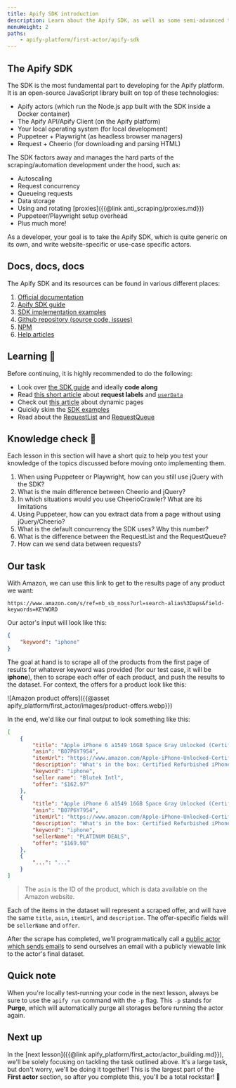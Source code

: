 ```yaml
---
title: Apify SDK introduction
description: Learn about the Apify SDK, as well as some semi-advanced topics which will be important throughout the next lessons in this section of the course.
menuWeight: 2
paths:
    - apify-platform/first-actor/apify-sdk
---
```


## [](#the-apify-sdk) The Apify SDK

The SDK is the most fundamental part to developing for the Apify platform. It is an open-source JavaScript library built on top of these technologies:

- Apify actors (which run the Node.js app built with the SDK inside a Docker container)
- The Apify API/Apify Client (on the Apify platform)
- Your local operating system (for local development)
- Puppeteer + Playwright (as headless browser managers)
- Request + Cheerio (for downloading and parsing HTML)

The SDK factors away and manages the hard parts of the scraping/automation development under the hood, such as:

- Autoscaling
- Request concurrency
- Queueing requests
- Data storage
- Using and rotating [proxies]({{@link anti_scraping/proxies.md}})
- Puppeteer/Playwright setup overhead
- Plus much more!

As a developer, your goal is to take the Apify SDK, which is quite generic on its own, and write website-specific or use-case specific actors.

## [](#docs) Docs, docs, docs

The Apify SDK and its resources can be found in various different places:

1. [Official documentation](https://sdk.apify.com/)
2. [Apify SDK guide](https://sdk.apify.com/docs/guides/motivation)
3. [SDK implementation examples](https://sdk.apify.com/docs/examples/cheerio-crawler)
4. [Github repository (source code, issues)](https://github.com/apify/apify-js)
5. [NPM](https://www.npmjs.com/package/apify)
6. [Help articles](https://help.apify.com/)

## [](#learning) Learning 🧠

Before continuing, it is highly recommended to do the following:

- Look over [the SDK guide](https://sdk.apify.com/docs/guides/motivation) and ideally **code along**
- Read [this short article](https://help.apify.com/en/articles/1829103-request-labels-and-how-to-pass-data-to-other-requests) about **request labels** and [`userData`](https://sdk.apify.com/docs/api/request#requestuserdata)
- Check out [this article](https://blog.apify.com/what-is-a-dynamic-page/) about dynamic pages
- Quickly skim the [SDK examples](https://sdk.apify.com/docs/examples/cheerio-crawler)
- Read about the [RequestList](https://sdk.apify.com/docs/api/request-list) and [RequestQueue](https://sdk.apify.com/docs/api/request-queue)

## [](#quiz) Knowledge check 📝

Each lesson in this section will have a short quiz to help you test your knowledge of the topics discussed before moving onto implementing them.

1. When using Puppeteer or Playwright, how can you still use jQuery with the SDK?
2. What is the main difference between Cheerio and jQuery?
3. In which situations would you use CheerioCrawler? What are its limitations
4. Using Puppeteer, how can you extract data from a page without using jQuery/Cheerio?
5. What is the default concurrency the SDK uses? Why this number?
6. What is the difference between the RequestList and the RequestQueue?
7. How can we send data between requests?

## [](#our-task) Our task

With Amazon, we can use this link to get to the results page of any product we want:

```text
https://www.amazon.com/s/ref=nb_sb_noss?url=search-alias%3Daps&field-keywords=KEYWORD
```

Our actor's input will look like this:

```JSON
{
    "keyword": "iphone"
}
```

The goal at hand is to scrape all of the products from the first page of results for whatever keyword was provided (for our test case, it will be **iphone**), then to scrape each offer of each product, and push the results to the dataset. For context, the offers for a product look like this:

![Amazon product offers]({{@asset apify_platform/first_actor/images/product-offers.webp}})

In the end, we'd like our final output to look something like this:

```JSON
[
    {
        "title": "Apple iPhone 6 a1549 16GB Space Gray Unlocked (Certified Refurbished)",
        "asin": "B07P6Y7954",
        "itemUrl": "https://www.amazon.com/Apple-iPhone-Unlocked-Certified-Refurbished/dp/B00YD547Q6/ref=sr_1_2?s=wireless&ie=UTF8&qid=1539772626&sr=1-2&keywords=iphone",
        "description": "What's in the box: Certified Refurbished iPhone 6 Space Gray 16GB Unlocked , USB Cable/Adapter. Comes in a Generic Box with a 1 Year Limited Warranty.",
        "keyword": "iphone",
        "seller name": "Blutek Intl",
        "offer": "$162.97"
    },
    {
        "title": "Apple iPhone 6 a1549 16GB Space Gray Unlocked (Certified Refurbished)",
        "asin": "B07P6Y7954",
        "itemUrl": "https://www.amazon.com/Apple-iPhone-Unlocked-Certified-Refurbished/dp/B00YD547Q6/ref=sr_1_2?s=wireless&ie=UTF8&qid=1539772626&sr=1-2&keywords=iphone",
        "description": "What's in the box: Certified Refurbished iPhone 6 Space Gray 16GB Unlocked , USB Cable/Adapter. Comes in a Generic Box with a 1 Year Limited Warranty.",
        "keyword": "iphone",
        "sellerName": "PLATINUM DEALS",
        "offer": "$169.98"
    },
    {
        "...": "..."
    }
]

```

> The `asin` is the ID of the product, which is data available on the Amazon website.

Each of the items in the dataset will represent a scraped offer, and will have the same `title`, `asin`, `itemUrl`, and `description`. The offer-specific fields will be `sellerName` and `offer`.

After the scrape has completed, we'll programmatically call a [public actor which sends emails](https://apify.com/apify/send-mail) to send ourselves an email with a publicly viewable link to the actor's final dataset.

## [](#quick-note) Quick note

When you're locally test-running your code in the next lesson, always be sure to use the `apify run` command with the `-p` flag. This `-p` stands for **Purge**, which will automatically purge all storages before running the actor again.

## [](#next) Next up

In the [next lesson]({{@link apify_platform/first_actor/actor_building.md}}), we'll be solely focusing on tackling the task outlined above. It's a large task, but don't worry, we'll be doing it together! This is the largest part of the **First actor** section, so after you complete this, you'll be a total rockstar! 🎸
